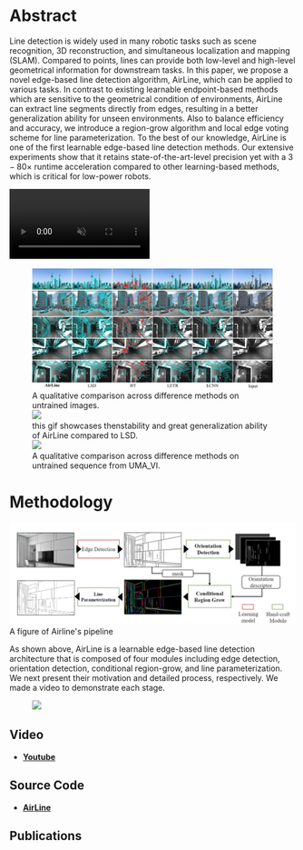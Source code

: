 

# Abstract

Line detection is widely used in many robotic tasks such as scene recognition, 3D reconstruction, and simultaneous localization and mapping (SLAM). Compared to points, lines can provide both low-level and high-level geometrical information for downstream tasks. In this paper, we propose a novel edge-based line detection algorithm, AirLine, which can be applied to various tasks. In contrast to existing learnable endpoint-based methods which are sensitive to the geometrical condition of environments, AirLine can extract line segments directly from edges, resulting in a better generalization ability for unseen environments. Also to balance efficiency and accuracy, we introduce a region-grow algorithm and local edge voting scheme for line parameterization. To the best of our knowledge, AirLine is one of the first learnable edge-based line detection methods. Our extensive experiments show that it retains state-of-the-art-level precision yet with a $3-80\times$ runtime acceleration compared to other learning-based methods, which is critical for low-power robots.

<video width="49%" autoplay loop controls muted>
        <source src="/img/demo.mp4" type="video/mp4">
    </video>
<figure>
    <img src="/img/cp2.png" />
    <figcaption>
        A qualitative comparison across difference methods on untrained images.
    </figcaption>
    <img src="/img/vsLSD.gif" />
    <figcaption>
        this gif showcases thenstability and great generalization ability of AirLine compared to LSD.
    </figcaption>
    <img src="/img/qualitativecomp.gif" />
    <figcaption>
        A qualitative comparison across difference methods on untrained sequence from UMA_VI.
    </figcaption>
    
</figure>

# Methodology

</figure>
    <img src="/img/pipeline.png" />
    <figcaption>
        A figure of Airline's pipeline
    </figcaption>


</figure>

As shown above, AirLine is a learnable edge-based line detection architecture that is composed of four modules including edge detection, orientation detection, conditional region-grow, and line parameterization. We next present their motivation and detailed process, respectively. We made a video to demonstrate each stage.

<figure>
    <img src="/img/pipeline.gif"/>
</figure>

## Video

* **[Youtube](https://www.youtube.com/watch?v=EKDx3Z9qYUQ)**

## Source Code

* **[AirLine](https://github.com/sair-lab/AirLine)**

## Publications
